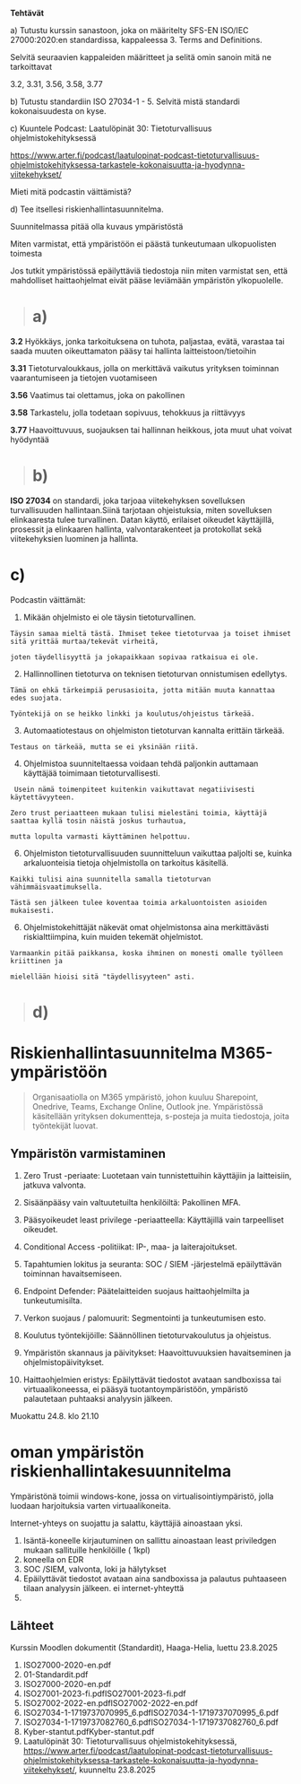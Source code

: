 **Tehtävät**

a) Tutustu kurssin sanastoon, joka on määritelty SFS-EN ISO/IEC 27000:2020:en standardissa, kappaleessa 3. Terms and Definitions.

Selvitä seuraavien kappaleiden määritteet ja selitä omin sanoin mitä ne tarkoittavat 

3.2, 3.31, 3.56, 3.58, 3.77

b) Tutustu standardiin ISO 27034-1 - 5. Selvitä mistä standardi kokonaisuudesta on kyse.

c) Kuuntele Podcast: Laatulöpinät 30: Tietoturvallisuus ohjelmistokehityksessä

 https://www.arter.fi/podcast/laatulopinat-podcast-tietoturvallisuus-ohjelmistokehityksessa-tarkastele-kokonaisuutta-ja-hyodynna-viitekehykset/
 
Mieti mitä podcastin väittämistä?

d) Tee itsellesi riskienhallintasuunnitelma.

Suunnitelmassa pitää olla kuvaus ympäristöstä

Miten varmistat, että ympäristöön ei päästä tunkeutumaan ulkopuolisten toimesta

Jos tutkit ympäristössä epäilyttäviä tiedostoja niin miten varmistat sen, että mahdolliset haittaohjelmat eivät pääse leviämään ympäristön ylkopuolelle.



 ># a)

   **3.2**  Hyökkäys, jonka tarkoituksena on tuhota, paljastaa, evätä, varastaa tai saada muuten oikeuttamaton pääsy tai hallinta laitteistoon/tietoihin

   **3.31** Tietoturvaloukkaus, jolla on merkittävä vaikutus yrityksen toiminnan vaarantumiseen ja tietojen vuotamiseen

   **3.56** Vaatimus tai olettamus, joka on pakollinen

   **3.58** Tarkastelu, jolla todetaan sopivuus, tehokkuus ja riittävyys

   **3.77** Haavoittuvuus, suojauksen tai hallinnan heikkous, jota muut uhat voivat hyödyntää
   

 ># b)

  **ISO 27034** on standardi, joka tarjoaa viitekehyksen sovelluksen turvallisuuden hallintaan.Siinä tarjotaan ohjeistuksia, miten sovelluksen elinkaaresta tulee turvallinen. Datan käyttö, erilaiset oikeudet käyttäjillä, prosessit ja elinkaaren hallinta, valvontarakenteet ja protokollat sekä viitekehyksien luominen ja hallinta.



 # c)

 Podcastin väittämät:

   1. Mikään ohjelmisto ei ole täysin tietoturvallinen.

    Täysin samaa mieltä tästä. Ihmiset tekee tietoturvaa ja toiset ihmiset sitä yrittää murtaa/tekevät virheitä, 
    
    joten täydellisyyttä ja jokapaikkaan sopivaa ratkaisua ei ole. 
    
   2. Hallinnollinen tietoturva on teknisen tietoturvan onnistumisen edellytys.

    Tämä on ehkä tärkeimpiä perusasioita, jotta mitään muuta kannattaa edes suojata. 
    
    Työntekijä on se heikko linkki ja koulutus/ohjeistus tärkeää. 
    
   3. Automaatiotestaus on ohjelmiston tietoturvan kannalta erittäin tärkeää.

    Testaus on tärkeää, mutta se ei yksinään riitä.
    
   4. Ohjelmistoa suunniteltaessa voidaan tehdä paljonkin auttamaan käyttäjää toimimaan tietoturvallisesti.
     
     Usein nämä toimenpiteet kuitenkin vaikuttavat negatiivisesti käytettävyyteen.

    Zero trust periaatteen mukaan tulisi mielestäni toimia, käyttäjä saattaa kyllä tosin näistä joskus turhautua, 
    
    mutta lopulta varmasti käyttäminen helpottuu. 
    
   6. Ohjelmiston tietoturvallisuuden suunnitteluun vaikuttaa paljolti se, kuinka arkaluonteisia tietoja ohjelmistolla on tarkoitus käsitellä.

    Kaikki tulisi aina suunnitella samalla tietoturvan vähimmäisvaatimuksella. 
    
    Tästä sen jälkeen tulee koventaa toimia arkaluontoisten asioiden mukaisesti.
    
   6. Ohjelmistokehittäjät näkevät omat ohjelmistonsa aina merkittävästi riskialttiimpina, kuin muiden tekemät ohjelmistot.

    Varmaankin pitää paikkansa, koska ihminen on monesti omalle työlleen kriittinen ja 
    
    mielellään hioisi sitä "täydellisyyteen" asti. 

    
    

 ># d)

 # Riskienhallintasuunnitelma M365-ympäristöön

 >Organisaatiolla on M365 ympäristö, johon kuuluu Sharepoint, Onedrive, Teams, Exchange Online, Outlook jne.
 Ympäristössä käsitellään yrityksen dokumentteja, s-posteja ja muita tiedostoja, joita työntekijät luovat.

## Ympäristön varmistaminen

1. Zero Trust -periaate: Luotetaan vain tunnistettuihin käyttäjiin ja laitteisiin, jatkuva valvonta.

2. Sisäänpääsy vain valtuutetuilta henkilöiltä: Pakollinen MFA.

3. Pääsyoikeudet least privilege -periaatteella: Käyttäjillä vain tarpeelliset oikeudet.

4. Conditional Access -politiikat: IP-, maa- ja laiterajoitukset.

5. Tapahtumien lokitus ja seuranta: SOC / SIEM -järjestelmä epäilyttävän toiminnan havaitsemiseen.

6. Endpoint Defender: Päätelaitteiden suojaus haittaohjelmilta ja tunkeutumisilta.

7. Verkon suojaus / palomuurit: Segmentointi ja tunkeutumisen esto.

8. Koulutus työntekijöille: Säännöllinen tietoturvakoulutus ja ohjeistus.

9. Ympäristön skannaus ja päivitykset: Haavoittuvuuksien havaitseminen ja ohjelmistopäivitykset.

10. Haittaohjelmien eristys: Epäilyttävät tiedostot avataan sandboxissa tai virtuaalikoneessa, ei pääsyä tuotantoympäristöön, ympäristö palautetaan puhtaaksi analyysin jälkeen.

Muokattu 24.8. klo 21.10

# oman ympäristön riskienhallintakesuunnitelma

Ympäristönä toimii windows-kone, jossa on virtualisointiympäristö, jolla luodaan harjoituksia varten virtuaalikoneita.

Internet-yhteys on suojattu ja salattu, käyttäjiä ainoastaan yksi.

 1. Isäntä-koneelle kirjautuminen on sallittu ainoastaan least priviledgen mukaan sallituille henkilöille ( 1kpl)
 2. koneella on EDR
 3. SOC /SIEM, valvonta, loki ja hälytykset
 4. Epäilyttävät tiedostot avataan aina sandboxissa ja palautus puhtaaseen tilaan analyysin jälkeen. ei internet-yhteyttä 
 5. 



  ## Lähteet

Kurssin Moodlen dokumentit (Standardit), Haaga-Helia, luettu 23.8.2025
  1. ISO27000-2020-en.pdf
  2. 01-Standardit.pdf
  3. ISO27000-2020-en.pdf
  4. ISO27001-2023-fi.pdfISO27001-2023-fi.pdf
  5. ISO27002-2022-en.pdfISO27002-2022-en.pdf
  6. ISO27034-1-1719737070995_6.pdfISO27034-1-1719737070995_6.pdf
  7. ISO27034-1-1719737082760_6.pdfISO27034-1-1719737082760_6.pdf
  8. Kyber-stantut.pdfKyber-stantut.pdf
  9. Laatulöpinät 30: Tietoturvallisuus ohjelmistokehityksessä, https://www.arter.fi/podcast/laatulopinat-podcast-tietoturvallisuus-ohjelmistokehityksessa-tarkastele-kokonaisuutta-ja-hyodynna-viitekehykset/, kuunneltu 23.8.2025


